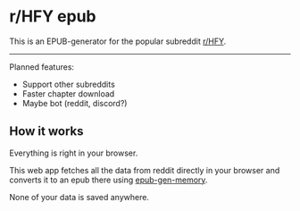 # r/HFY epub

This is an EPUB-generator for the popular subreddit [r/HFY](https://reddit.com/r/HFY).

---

Planned features:
- Support other subreddits
- Faster chapter download
- Maybe bot (reddit, discord?)


## How it works

Everything is right in your browser.

This web app fetches all the data from reddit directly in your browser and converts it to an epub there using [epub-gen-memory](https://github.com/cpiber/epub-gen-memory).

None of your data is saved anywhere.
